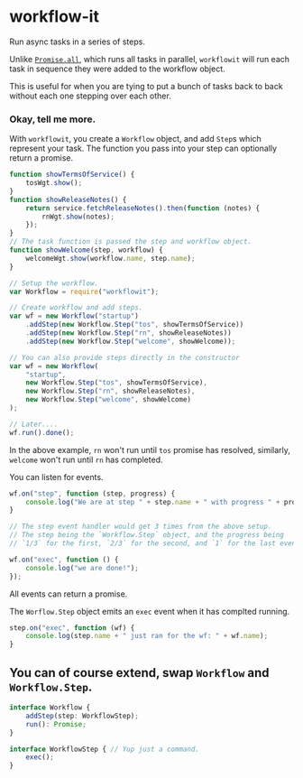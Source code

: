 # workflow-it
Run async tasks in a series of steps.

Unlike [`Promise.all`](https://developer.mozilla.org/en-US/docs/Web/JavaScript/Reference/Global_Objects/Promise/all), which runs all tasks in parallel, `workflowit` will run each task in sequence they were added to the workflow object.

This is useful for when you are tying to put a bunch of tasks back to back without each one stepping over each other.

### Okay, tell me more.

With `workflowit`, you create a `Workflow` object, and add `Step`s which represent your task.
The function you pass into your step can optionally return a promise.

```javascript
function showTermsOfService() {
    tosWgt.show();
}
function showReleaseNotes() {
    return service.fetchReleaseNotes().then(function (notes) {
        rnWgt.show(notes);
    });
}
// The task function is passed the step and workflow object.
function showWelcome(step, workflow) {
    welcomeWgt.show(workflow.name, step.name);
}

// Setup the workflow.
var Workflow = require("workflowit");

// Create workflow and add steps.
var wf = new Workflow("startup")
    .addStep(new Workflow.Step("tos", showTermsOfService))
    .addStep(new Workflow.Step("rn", showReleaseNotes))
    .addStep(new Workflow.Step("welcome", showWelcome));

// You can also provide steps directly in the constructor
var wf = new Workflow(
    "startup",
    new Workflow.Step("tos", showTermsOfService),
    new Workflow.Step("rn", showReleaseNotes),
    new Workflow.Step("welcome", showWelcome)
);

// Later....
wf.run().done();
```

In the above example, `rn` won't run until `tos` promise has resolved, similarly, `welcome` won't run until `rn` has completed.

You can listen for events.

```javascript
wf.on("step", function (step, progress) {
    console.log("We are at step " + step.name + " with progress " + progress);
}

// The step event handler would get 3 times from the above setup.
// The step being the `Workflow.Step` object, and the progress being
// `1/3` for the first, `2/3` for the second, and `1` for the last event.

wf.on("exec", function () {
    console.log("we are done!");
});
```

All events can return a promise.

The `Worflow.Step` object emits an `exec` event when it has complted running.

```javascript
step.on("exec", function (wf) {
    console.log(step.name + " just ran for the wf: " + wf.name);
}
```

## You can of course extend, swap `Workflow` and `Workflow.Step`.

```typescript
interface Workflow {
    addStep(step: WorkflowStep);
    run(): Promise;
}

interface WorkflowStep { // Yup just a command.
    exec();
}

```
